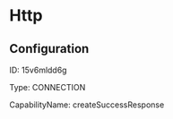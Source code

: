 # Http
## Configuration
ID:  15v6mldd6g

Type: CONNECTION 

CapabilityName: createSuccessResponse






